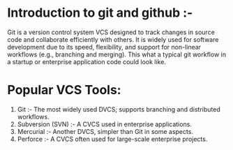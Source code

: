# Introduction to git and github :-

Git is a version control system VCS designed to track changes in source code and collaborate efficiently with others. It is widely used for software development due to its speed, flexibility, and support for non-linear workflows (e.g., branching and merging). This what a typical git workflow in a startup or enterprise application code could look like.

# Popular VCS Tools:
1. Git :- The most widely used DVCS; supports branching and distributed workflows.
2. Subversion (SVN) :- A CVCS used in enterprise applications.
3. Mercurial :- Another DVCS, simpler than Git in some aspects.
4. Perforce :- A CVCS often used for large-scale enterprise projects.
